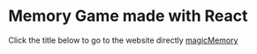 # Memory Game made with React

Click the title below to go to the website directly
[magicMemory](https://memory-game-vas.netlify.app/)
